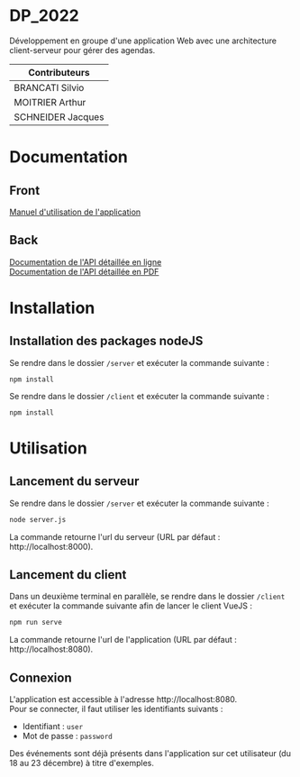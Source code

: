 
# DP_2022
Développement en groupe d'une application Web avec une architecture client-serveur pour gérer des agendas.

|Contributeurs    |
|-----------------|
|BRANCATI Silvio  |
|MOITRIER Arthur  |
|SCHNEIDER Jacques|

# Documentation
## Front
[Manuel d'utilisation de l'application](./documentation/Manuel%20utilisation%20-%20Front.pdf)
## Back
[Documentation de l'API détaillée en ligne](https://documenter.getpostman.com/view/20058446/2s847PKVEZ)\
[Documentation de l'API détaillée en PDF](./documentation/Documentation%20API%20-%20Back.pdf)

# Installation

## Installation des packages nodeJS
Se rendre dans le dossier ``/server`` et exécuter la commande suivante :
```nodejs  
npm install  
```

Se rendre dans le dossier ``/client`` et exécuter la commande suivante :
```nodejs  
npm install  
```

# Utilisation

## Lancement du serveur

Se rendre dans le dossier ``/server`` et exécuter la commande suivante :
```bash
node server.js
```
La commande retourne l'url du serveur (URL par défaut : http://localhost:8000).

## Lancement du client
Dans un deuxième terminal en parallèle, se rendre dans le dossier ``/client`` et exécuter la commande suivante afin de lancer le client VueJS :
```bash
npm run serve
```
La commande retourne l'url de l'application (URL par défaut : http://localhost:8080).

## Connexion
L'application est accessible à l'adresse http://localhost:8080.\
Pour se connecter, il faut utiliser les identifiants suivants :
- Identifiant : ``user``
- Mot de passe : ``password``

Des événements sont déjà présents dans l'application sur cet utilisateur (du 18 au 23 décembre) à titre d'exemples.